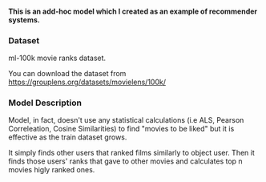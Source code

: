 #### This is an add-hoc model which I created as an example of recommender systems.

### Dataset
ml-100k movie ranks dataset.

You can download the dataset from https://grouplens.org/datasets/movielens/100k/

### Model Description

Model, in fact, doesn't use any statistical calculations (i.e ALS, Pearson Correleation, Cosine Similarities) to find "movies to be liked" but it is effective as the train dataset grows. 

It simply finds other users that ranked films similarly to object user. Then it finds those users' ranks that gave to other movies and calculates top n movies higly ranked ones.
